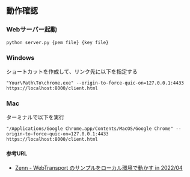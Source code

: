 ## 動作確認
### Webサーバー起動
```
python server.py {pem file} {key file}
```

### Windows
ショートカットを作成して、リンク先に以下を指定する
```
"Your\Path\To\chrome.exe" --origin-to-force-quic-on=127.0.0.1:4433 https://localhost:8000/client.html
```

### Mac
ターミナルで以下を実行
```
"/Applications/Google Chrome.app/Contents/MacOS/Google Chrome" --origin-to-force-quic-on=127.0.0.1:4433 https://localhost:8000/client.html
```

#### 参考URL
- [Zenn - WebTransport のサンプルをローカル環境で動かす in 2022/04](https://zenn.dev/yamayuski/scraps/bbb029e8d292af)
